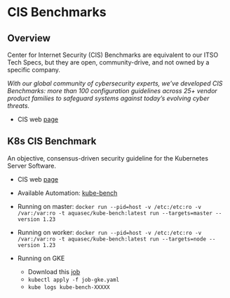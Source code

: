# CIS Benchmarks

## Overview

Center for Internet Security (CIS) Benchmarks are equivalent to our ITSO Tech Specs, but they are open, community-drive, and not owned by a specific company.

_With our global community of cybersecurity experts, we’ve developed CIS Benchmarks: more than 100 configuration guidelines across 25+ vendor product families to safeguard systems against today’s evolving cyber threats._


* CIS web [page](https://www.cisecurity.org/cis-benchmarks/)

## K8s CIS Benchmark

An objective, consensus-driven security guideline for the Kubernetes Server Software.

* CIS web [page](https://www.cisecurity.org/benchmark/kubernetes)

* Available Automation: [kube-bench](https://github.com/aquasecurity/kube-bench)

* Running on master: `docker run --pid=host -v /etc:/etc:ro -v /var:/var:ro -t aquasec/kube-bench:latest run --targets=master --version 1.23`

* Running on worker: `docker run --pid=host -v /etc:/etc:ro -v /var:/var:ro -t aquasec/kube-bench:latest run --targets=node --version 1.23`

* Running on GKE
  * Download this [job](https://github.com/aquasecurity/kube-bench/blob/main/job-gke.yaml)
  * `kubectl apply -f job-gke.yaml`
  * `kube logs kube-bench-XXXXX`
